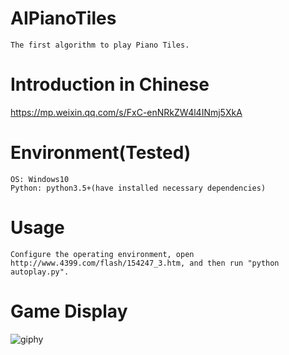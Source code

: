 # AIPianoTiles
```
The first algorithm to play Piano Tiles.
```

# Introduction in Chinese
https://mp.weixin.qq.com/s/FxC-enNRkZW4l4INmj5XkA

# Environment(Tested)
```
OS: Windows10
Python: python3.5+(have installed necessary dependencies)
```
	
# Usage
```
Configure the operating environment, open http://www.4399.com/flash/154247_3.htm, and then run "python autoplay.py".
```

# Game Display
![giphy](demonstration/running.gif)